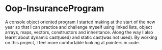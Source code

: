 # Oop-InsuranceProgram
A console object oriented program I started making at the start of the new year so that I can practice and challenge myself using linked lists, object arrays, maps, vectors, constructors and inheritance. Along the way I also learnt about dynamic cast(used) and static cast(was not used). By working on this project, I feel more comfortable looking at pointers in code.
